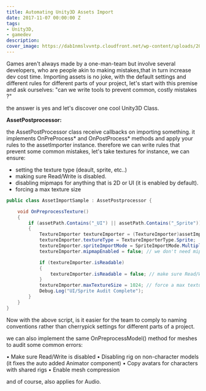 ```yaml
---
title: Automating Unity3D Assets Import
date: 2017-11-07 00:00:00 Z
tags:
- Unity3D,
- gamedev
description: 
cover_image: https://dab1nmslvvntp.cloudfront.net/wp-content/uploads/2015/10/1443735529Fotolia_91388525_Subscription_Monthly_M-1024x768.jpg
---
```


Games aren't always made by a one-man-team but involve several developers, who are people akin to making mistakes,that in turn increase dev cost time. 
Importing assets is no joke, with the default settings and different rules for different parts of your project, let's start with this premise and ask ourselves: "can we write tools to prevent common, costly mistakes ?"

the answer is yes and let's discover one cool Unity3D Class.


**AssetPostprocessor:**

the AssetPostProcessor class receive callbacks on importing something. it implements OnPreProcess* and OnPostProcess* methods and apply your rules to the assetImporter instance.
therefore we can write rules that prevent some common mistakes, let's take textures for instance, we can ensure:
- setting the texture type (deault, sprite, etc..)
- making sure Read/Write is disabled.
- disabling mipmaps for anything that is 2D or UI (it is enabled by default).
- forcing a max texture size

```C#
public class AssetImportSample : AssetPostprocessor {

    void OnPreprocessTexture()
    {
        if (assetPath.Contains("_UI") || assetPath.Contains("_Sprite"))
        {
            TextureImporter textureImporter = (TextureImporter)assetImporter;
            textureImporter.textureType = TextureImporterType.Sprite;
            textureImporter.spriteImportMode = SpriteImportMode.Multiple;
            textureImporter.mipmapEnabled = false; // we don't need mipmaps for 2D/UI Atlases

            if (textureImporter.isReadable)
            {
                textureImporter.isReadable = false; // make sure Read/Write is disabled
            }
            textureImporter.maxTextureSize = 1024; // force a max texture size
            Debug.Log("UI/Sprite Audit Complete");
        }
    }
}

```
Now with the above script, is it easier for the team to comply to naming conventions rather than cherrypick settings for different parts of a project.

we can also implement the same OnPreprocessModel() method for meshes to audit some common errors:

• Make sure Read/Write is disabled
• Disabling rig on non-character models (it fixes the auto added Animator component)
• Copy avatars for characters with shared rigs
• Enable mesh compression

and of course, also applies for Audio.